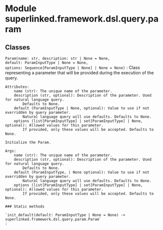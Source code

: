 Module superlinked.framework.dsl.query.param
============================================

Classes
-------

`Param(name: str, description: str | None = None, default: ParamInputType | None = None, options: Sequence[ParamInputType | None] | None = None)`
:   Class representing a parameter that will be provided during the execution of the query.
    
    Attributes:
        name (str): The unique name of the parameter.
        description (str, optional): Description of the parameter. Used for natural language query.
            Defaults to None.
        default (ParamInputType | None, optional): Value to use if not overridden by query parameter.
            Natural language query will use defaults. Defaults to None.
        options (list[ParamInputType] | set[ParamInputType] | None, optional): Allowed values for this parameter.
            If provided, only these values will be accepted. Defaults to None.
    
    Initialize the Param.
    
    Args:
        name (str): The unique name of the parameter.
        description (str, optional): Description of the parameter. Used for natural language query.
            Defaults to None.
        default (ParamInputType, | None optional): Value to use if not overridden by query parameter.
            Natural language query will use defaults. Defaults to None.
        options (list[ParamInputType] | set[ParamInputType] | None, optional): Allowed values for this parameter.
            If provided, only these values will be accepted. Defaults to None.

    ### Static methods

    `init_default(default: ParamInputType | None = None) ‑> superlinked.framework.dsl.query.param.Param`
    :
